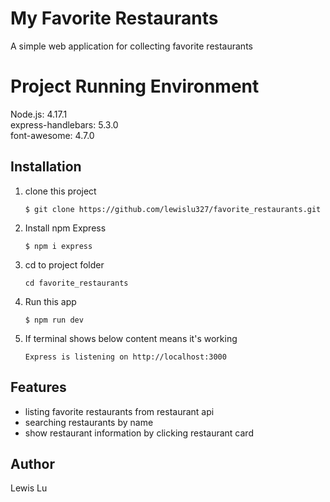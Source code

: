 # My Favorite Restaurants

A simple web application for collecting favorite restaurants

# Project Running Environment

Node.js: 4.17.1  
express-handlebars: 5.3.0  
font-awesome: 4.7.0

## Installation

1. clone this project
   ```
   $ git clone https://github.com/lewislu327/favorite_restaurants.git
   ```
2. Install npm Express
   ```
   $ npm i express
   ```
3. cd to project folder
   ```
   cd favorite_restaurants
   ```
4. Run this app
   ```
   $ npm run dev
   ```
5. If terminal shows below content means it's working
   ```
   Express is listening on http://localhost:3000
   ```

## Features

- listing favorite restaurants from restaurant api
- searching restaurants by name
- show restaurant information by clicking restaurant card

## Author

Lewis Lu
